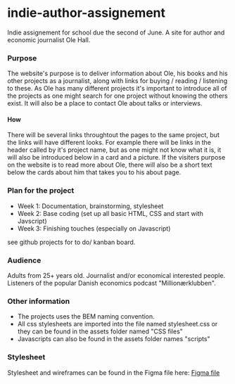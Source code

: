 # indie-author-assignement
Indie assignement for school due the second of June. A site for author and economic journalist Ole Hall.

### Purpose
The website's purpose is to deliver information about Ole, his books and his other projects as a journalist, along with links for buying / reading / listening to these. As Ole has many different projects it's important to introduce all of the projects as one might search for one project without knowing the others exist. It will also be a place to contact Ole about talks or interviews.


#### How
There will be several links throughtout the pages to the same project, but the links will have different looks. For example there will be links in the header called by it's project name, but as one might not know what it is, it will also be introduced below in a card and a picture. If the visiters purpose on the website is to read more about Ole, there will also be a short text below the cards about him that takes you to his about page. 

### Plan for the project
- Week 1: Documentation, brainstorming, stylesheet
- Week 2: Base coding (set up all basic HTML, CSS and start with Javscript)
- Week 3: Finishing touches (especially on Javascript)

see github projects for to do/ kanban board.

### Audience
Adults from 25+ years old. Journalist and/or economical interested people. Listeners of the popular Danish economics podcast "Millionærklubben".

### Other information
- The projects uses the BEM naming convention.
- All css stylesheets are imported into the file named stylesheet.css or they can be found in the assets folder named "CSS files"
- Javascripts can also be found in the assets folder names "scripts"

### Stylesheet
Stylesheet and wireframes can be found in the Figma file here: [Figma file](https://www.figma.com/file/c2Iiw5N3oRYIuF3d4f3fMZ/Ole-projekt?type=design&node-id=0%3A1&t=5yY2x6LBoXATpeXg-1)
